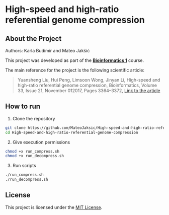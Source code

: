 # High-speed and high-ratio referential genome compression

## About the Project

Authors: Karla Budimir and Mateo Jakšić

This project was developed as part of the **[Bioinformatics 1](https://www.fer.unizg.hr/predmet/bio1)** course.  

The main reference for the project is the following scientific article:

> Yuansheng Liu, Hui Peng, Limsoon Wong, Jinyan Li, High-speed and high-ratio referential genome compression, Bioinformatics, Volume 33, Issue 21, November 012017, Pages 3364–3372, 
> [Link to the article](https://academic.oup.com/bioinformatics/article/33/21/3364/3885699?login=true) 

## How to run

1. Clone the repository

```bash
git clone https://github.com/MateoJaksic/High-speed-and-high-ratio-referential-genome-compression.git
cd High-speed-and-high-ratio-referential-genome-compression
```

2. Give execution permissions

```bash
chmod +x run_compress.sh
chmod +x run_decompress.sh
```

3. Run scripts

```bash
./run_compress.sh
./run_decompress.sh
```

## License

This project is licensed under the [MIT License](./LICENSE).